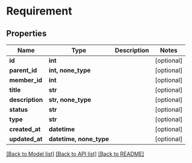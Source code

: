 # Requirement


## Properties
Name | Type | Description | Notes
------------ | ------------- | ------------- | -------------
**id** | **int** |  | [optional] 
**parent_id** | **int, none_type** |  | [optional] 
**member_id** | **int** |  | [optional] 
**title** | **str** |  | [optional] 
**description** | **str, none_type** |  | [optional] 
**status** | **str** |  | [optional] 
**type** | **str** |  | [optional] 
**created_at** | **datetime** |  | [optional] 
**updated_at** | **datetime, none_type** |  | [optional] 

[[Back to Model list]](../README.md#documentation-for-models) [[Back to API list]](../README.md#documentation-for-api-endpoints) [[Back to README]](../README.md)


